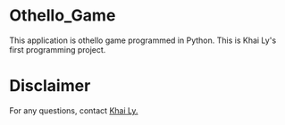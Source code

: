# Othello_Game

This application is othello game programmed in Python. This is Khai Ly's first programming project.

# Disclaimer

For any questions, contact <a href="https://github.com/khl7" target="target">Khai Ly.</a>   

